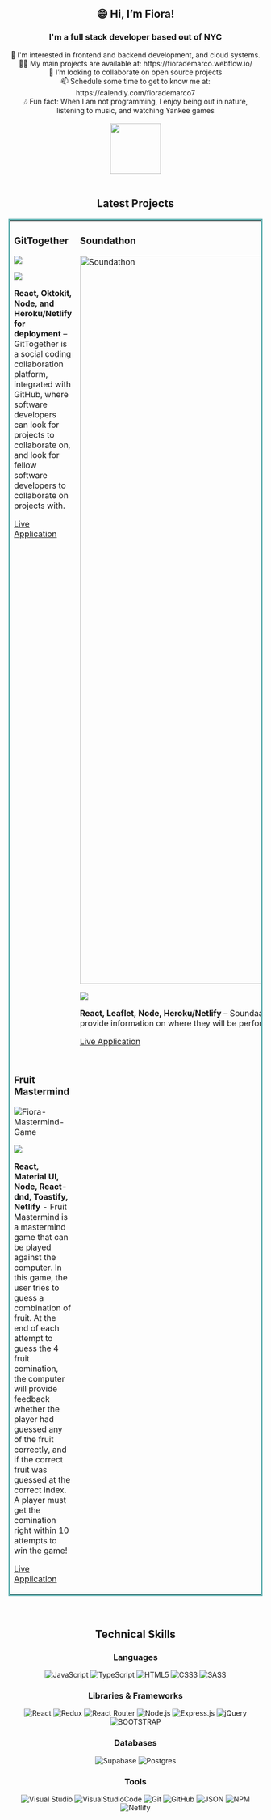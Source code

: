 <section id="header" align="center">
  <h1>😄 Hi, I’m Fiora!</h1>
  <h3>I'm a full stack developer based out of NYC</h3>
  <div>
 🌱 I'm interested in frontend and backend development, and cloud systems.
    </div>
  <div>
 👩‍💻 My main projects are available at: https://fiorademarco.webflow.io/
  </div>
  <div>
 💞️ I’m looking to collaborate on open source projects
 </div>
  <div>
 📫 Schedule some time to get to know me at: https://calendly.com/fiorademarco7
 </div>
  <div>
 🎶 Fun fact: When I am not programming, I enjoy being out in nature, listening to music, and watching Yankee games
 </div>
  <br>
  <img src="https://media.giphy.com/media/l3vRfnv1wI6fPFwsM/giphy.gif" width="100"/>
  </section>


<br>

<section align="center">
<h2>Latest Projects</h2>
<table bordercolor="#66b2b2">
  <tr>
    <td width="50%" valign="top">
      <h3>GitTogether</h3>
<img src="https://user-images.githubusercontent.com/95592960/205376267-2ce91fe9-87d9-4052-817e-cc6eceff1496.png">
  <p>
  <a href="https://github.com/gitTogether-capstone/gittogether">
    <img src="https://img.shields.io/badge/Code-black?style=for-the-badge&logo=github">
  </a>  
  </a>  
      </p>
        <p><strong>React, Oktokit, Node, and Heroku/Netlify for deployment</strong> – GitTogether is a social coding collaboration platform, integrated with GitHub, where software developers can look for projects to collaborate on, and look for fellow software developers to collaborate on projects with. </p>
  <a href="https://gittogether-fsa.fly.dev/">
    <p>Live Application</p>
  </a>
    </td>
    <td width="50%" valign="top">
      <h3>Soundathon</h3>

<img width="1440" alt="Soundathon" src="https://user-images.githubusercontent.com/95592960/205377495-5c745198-41cc-4f9a-ae44-f93b36c4120d.png">

  <p>
  <a href="https://github.com/FioraDeMarco/soundaathon">
    <img src="https://img.shields.io/badge/Code-black?style=for-the-badge&logo=github">
  </a>  
      </p>
        <p><strong>React, Leaflet, Node, Heroku/Netlify</strong> – Soundaathon is a single page application which allows users to seek music events in their local area. It is a platform for local underground artists to provide information on where they will be performing, and for local music venues to promote events to their patrons.</p>
    <a href="https://mellow-malasada-d25b20.netlify.app">
    <p>Live Application</p>
  </a>
    </td>
  </tr>
  <tr>
<td width="50%" valign="top">
  </tr>
   <tr>
<td width="50%" valign="top">
      <h3>Fruit Mastermind</h3>

  
  ![Fiora-Mastermind-Game](https://user-images.githubusercontent.com/95592960/215577844-6e79797e-34d5-41aa-bfde-657fd772c5c6.jpeg)

  
  <p>
  <a href="https://github.com/FioraDeMarco/mastermind-game" target="_blank">
    <img src="https://img.shields.io/badge/Code-black?style=for-the-badge&logo=github">
  </a>  
      </p>
        <p><strong>React, Material UI, Node, React-dnd, Toastify, Netlify</strong> - Fruit Mastermind is a mastermind game that can be played against the computer. In this game, the user tries to guess a combination of fruit. At the end of each attempt to guess the 4 fruit comination, the computer will provide feedback whether the player had guessed any of the fruit correctly, and if the correct fruit was guessed at the correct index. A player must get the comination right within 10 attempts to win the game!</p>
 <p>
      <a href="https://fruitmastermind.com/">
    <p></p>
  </a>
     <a href="https://fruitmastermind.com/">
    <p>Live Application</p>
  </a>
  </p>
  </tr>
</table>
</section>

<br>

<section align="center">
<h2>Technical Skills</h2>
<p>
<h3>Languages</h3>

![JavaScript](https://img.shields.io/badge/javascript-%23323330.svg?style=for-the-badge&logo=javascript&logoColor=%23F7DF1E)
![TypeScript](https://img.shields.io/badge/typescript-%23007ACC.svg?style=for-the-badge&logo=typescript&logoColor=white)
![HTML5](https://img.shields.io/badge/html5-%23E34F26.svg?style=for-the-badge&logo=html5&logoColor=white)
![CSS3](https://img.shields.io/badge/css3-%231572B6.svg?style=for-the-badge&logo=css3&logoColor=white)
![SASS](https://img.shields.io/badge/SASS-hotpink.svg?style=for-the-badge&logo=SASS&logoColor=white)

<h3>Libraries & Frameworks</h3>

![React](https://img.shields.io/badge/react-%2320232a.svg?style=for-the-badge&logo=react&logoColor=%2361DAFB)
![Redux](https://img.shields.io/badge/redux-%23593d88.svg?style=for-the-badge&logo=redux&logoColor=white)
![React Router](https://img.shields.io/badge/React_Router-CA4245?style=for-the-badge&logo=react-router&logoColor=white)
![Node.js](https://img.shields.io/badge/Node.js-339933?style=for-the-badge&logo=nodedotjs&logoColor=white)
![Express.js](https://img.shields.io/badge/express.js-%23404d59.svg?style=for-the-badge&logo=express&logoColor=%2361DAFB)
![jQuery](https://img.shields.io/badge/jquery-%230769AD.svg?style=for-the-badge&logo=jquery&logoColor=white)
![BOOTSTRAP](https://img.shields.io/badge/bootstrap-%23563D7C.svg?style=for-the-badge&logo=bootstrap&logoColor=white)


<h3>Databases</h3>

![Supabase](https://shields.io/badge/supabase-black?logo=supabase&style=for-the-badge%22)
![Postgres](https://img.shields.io/badge/postgres-%23316192.svg?style=for-the-badge&logo=postgresql&logoColor=white)

<h3>Tools</h3>

![Visual Studio](https://img.shields.io/badge/Visual%20Studio-5C2D91.svg?style=for-the-badge&logo=visual-studio&logoColor=white)
![VisualStudioCode](https://img.shields.io/badge/vscode-1f425f?logo=visualstudiocode&logoColor=0078d4&style=for-the-badge)
![Git](https://img.shields.io/badge/git-%23F05033.svg?style=for-the-badge&logo=git&logoColor=white)
![GitHub](https://img.shields.io/badge/github-%23121011.svg?style=for-the-badge&logo=github&logoColor=white)
![JSON](https://img.shields.io/badge/JSON-272b33?logo=JSON&logoColor=lightgrey&style=for-the-badge)
![NPM](https://img.shields.io/badge/npm-272b33?logo=npm&logoColor=cb3837&style=for-the-badge)
![Netlify](https://img.shields.io/badge/Netlify-00C7B7?style=for-the-badge&logo=netlify&logoColor=white)


</p>

<br>

</section>

<br>


<section align="center">




<!---
FioraDeMarco/FioraDeMarco is a ✨ special ✨ repository because its `README.md` (this file) appears on your GitHub profile.
You can click the Preview link to take a look at your changes.
--->
